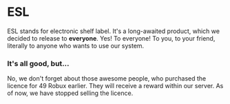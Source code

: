 # ESL
ESL stands for electronic shelf label. It's a long-awaited product, which we decided to release to **everyone**. Yes! To everyone! To you, to your friend, literally to anyone who wants to use our system.

### It's all good, but...
No, we don't forget about those awesome people, who purchased the licence for 49 Robux earlier. They will receive a reward within our server. As of now, we have stopped selling the licence.
